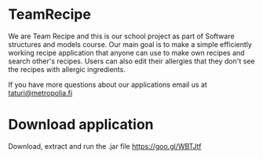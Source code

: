 # TeamRecipe

We are Team Recipe and this is our school project as part of Software structures and models course.
Our main goal is to make a simple efficiently working recipe application that anyone can use to make own recipes and search other's recipes.
Users can also edit their allergies that they don't see the recipes with allergic ingredients.

If you have more questions about our applications email us at taturi@metropolia.fi

# Download application
Download, extract and run the .jar file
https://goo.gl/WBTJtf
